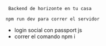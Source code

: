 
```  Backend de horizonte en tu casa ```

``` npm run dev para correr el servidor ```

- login social con passport js
- correr el comando npm i
